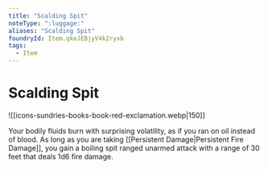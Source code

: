 ```yaml
---
title: "Scalding Spit"
noteType: ":luggage:"
aliases: "Scalding Spit"
foundryId: Item.qkeJEBjyV4k2ryxb
tags:
  - Item
---
```


# Scalding Spit
![[icons-sundries-books-book-red-exclamation.webp|150]]

Your bodily fluids burn with surprising volatility, as if you ran on oil instead of blood. As long as you are taking [[Persistent Damage|Persistent Fire Damage]], you gain a boiling spit ranged unarmed attack with a range of 30 feet that deals 1d6 fire damage.
